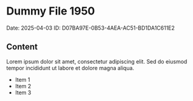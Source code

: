# Dummy File 1950

Date: 2025-04-03
ID: D07BA97E-0B53-4AEA-AC51-BD1DA1C611E2

## Content

Lorem ipsum dolor sit amet, consectetur adipiscing elit.
Sed do eiusmod tempor incididunt ut labore et dolore magna aliqua.

* Item 1
* Item 2
* Item 3
